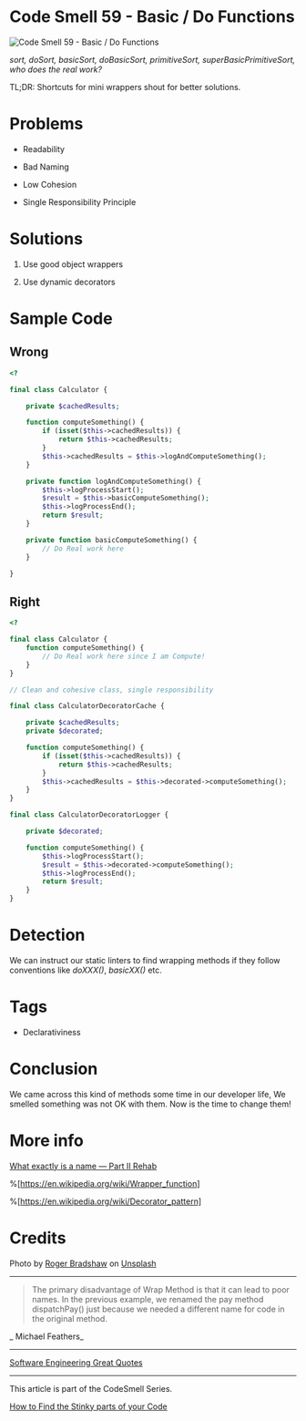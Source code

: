 # Code Smell 59 - Basic / Do Functions

![Code Smell 59 - Basic / Do Functions](Code%20Smell%2059%20-%20Basic%20%20%20Do%20Functions.jpg)

*sort, doSort, basicSort, doBasicSort, primitiveSort, superBasicPrimitiveSort, who does the real work?*

TL;DR: Shortcuts for mini wrappers shout for better solutions.

# Problems

- Readability

- Bad Naming

- Low Cohesion

- Single Responsibility Principle
 
# Solutions

1. Use good object wrappers

2. Use dynamic decorators

# Sample Code

## Wrong

[Gist Url]: # (https://gist.github.com/mcsee/dd988af705942cfafd5811df60acaed2)
```php
<?

final class Calculator {

    private $cachedResults;

    function computeSomething() {
        if (isset($this->cachedResults)) {
            return $this->cachedResults;
        }
        $this->cachedResults = $this->logAndComputeSomething();
    }

    private function logAndComputeSomething() {
        $this->logProcessStart();
        $result = $this->basicComputeSomething();
        $this->logProcessEnd();
        return $result;
    }

    private function basicComputeSomething() {
        // Do Real work here
    }

}
```

## Right

[Gist Url]: # (https://gist.github.com/mcsee/ce98c6db785d947e77790c3cc6b4bad0)
```php
<?

final class Calculator {
    function computeSomething() {
        // Do Real work here since I am Compute!
    }
}

// Clean and cohesive class, single responsibility

final class CalculatorDecoratorCache {

    private $cachedResults;
    private $decorated;

    function computeSomething() {
        if (isset($this->cachedResults)) {
            return $this->cachedResults;
        }
        $this->cachedResults = $this->decorated->computeSomething();
    }
}

final class CalculatorDecoratorLogger {

    private $decorated;

    function computeSomething() {
        $this->logProcessStart();
        $result = $this->decorated->computeSomething();
        $this->logProcessEnd();
        return $result;
    }
}
```

# Detection

We can instruct our static linters to find wrapping methods if they follow conventions like *doXXX()*, *basicXX()* etc.

# Tags

- Declarativiness

# Conclusion

We came across this kind of methods some time in our developer life, We smelled something was not OK with them. Now is the time to change them!
 
# More info

[What exactly is a name — Part II Rehab](https://github.com/mcsee/Software-Design-Articles/tree/main/Articles/Theory/What%20exactly%20is%20a%20name%20—%20Part%20II%20Rehab/readme.md)

%[https://en.wikipedia.org/wiki/Wrapper_function]

%[https://en.wikipedia.org/wiki/Decorator_pattern]
 
# Credits

Photo by [Roger Bradshaw](https://unsplash.com/@roger3010) on [Unsplash](https://unsplash.com/s/photos/recursive)

* * *

> The primary disadvantage of Wrap Method is that it can lead to poor names. In the previous example, we renamed the pay method dispatchPay() just because we needed a different name for code in the original method.

_ Michael Feathers_
 
* * *
 
[Software Engineering Great Quotes](https://github.com/mcsee/Software-Design-Articles/tree/main/Articles/Quotes/Software%20Engineering%20Great%20Quotes/readme.md)

* * *

This article is part of the CodeSmell Series.

[How to Find the Stinky parts of your Code](https://github.com/mcsee/Software-Design-Articles/tree/main/Articles/Code%20Smells/How%20to%20Find%20the%20Stinky%20parts%20of%20your%20Code/readme.md)